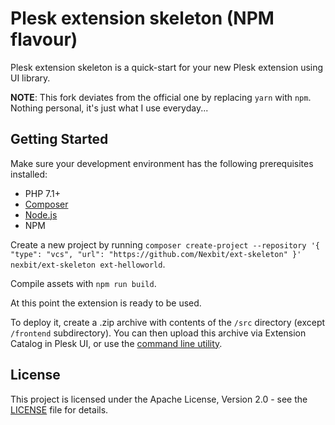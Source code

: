 # Plesk extension skeleton (NPM flavour)

Plesk extension skeleton is a quick-start for your new Plesk extension using UI library.

**NOTE**: This fork deviates from the official one by replacing `yarn` with `npm`. Nothing personal, it's just what I use everyday...

## Getting Started

Make sure your development environment has the following prerequisites installed:

* PHP 7.1+
* [Composer](https://getcomposer.org)
* [Node.js](https://nodejs.org)
* NPM

Create a new project by running `composer create-project --repository '{ "type": "vcs", "url": "https://github.com/Nexbit/ext-skeleton" }' nexbit/ext-skeleton ext-helloworld`.

Compile assets with `npm run build`.

At this point the extension is ready to be used.

To deploy it, create a .zip archive with contents of the `/src` directory (except `/frontend` subdirectory). You can then upload this archive via Extension Catalog in Plesk UI, or use the [command line utility](https://docs.plesk.com/en-US/onyx/extensions-guide/extensions-management-utility.73617/).

## License

This project is licensed under the Apache License, Version 2.0 - see the [LICENSE](LICENSE) file for details.

